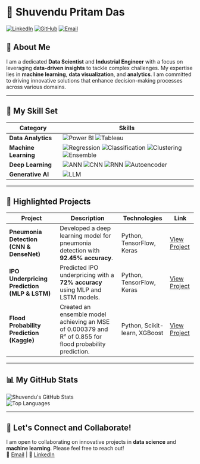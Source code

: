 # 🌟 Shuvendu Pritam Das

[![LinkedIn](https://img.shields.io/badge/LinkedIn-%230077B5.svg?style=for-the-badge&logo=linkedin&logoColor=white)](http://linkedin.com/in/shuvendupritamdas)
[![GitHub](https://img.shields.io/badge/GitHub-%2312100E.svg?style=for-the-badge&logo=github&logoColor=white)](https://github.com/SPritamDas)
[![Email](https://img.shields.io/badge/Email-D14836?style=for-the-badge&logo=gmail&logoColor=white)](mailto:23mt0389@iitism.ac)

## 📝 About Me
I am a dedicated **Data Scientist** and **Industrial Engineer** with a focus on leveraging **data-driven insights** to tackle complex challenges. My expertise lies in **machine learning**, **data visualization**, and **analytics**. I am committed to driving innovative solutions that enhance decision-making processes across various domains.

---

## 🔧 My Skill Set

| **Category**          | **Skills**                                                                                                                                              |
|-----------------------|--------------------------------------------------------------------------------------------------------------------------------------------------------|
| **Data Analytics**    | ![Power BI](https://img.shields.io/badge/Power%20BI-%23F2C811.svg?style=flat-square&logo=PowerBI&logoColor=black) ![Tableau](https://img.shields.io/badge/Tableau-%23E97627.svg?style=flat-square&logo=Tableau&logoColor=white) |
| **Machine Learning**  | ![Regression](https://img.shields.io/badge/Regression-%233DA639.svg?style=flat-square&logo=python&logoColor=white) ![Classification](https://img.shields.io/badge/Classification-%23F7931E.svg?style=flat-square&logo=python&logoColor=white) ![Clustering](https://img.shields.io/badge/Clustering-%233A70B5.svg?style=flat-square&logo=python&logoColor=white) ![Ensemble](https://img.shields.io/badge/Ensemble-%23DB7093.svg?style=flat-square&logo=python&logoColor=white) |
| **Deep Learning**     | ![ANN](https://img.shields.io/badge/ANN-%23FF6F00.svg?style=flat-square&logo=python&logoColor=white) ![CNN](https://img.shields.io/badge/CNN-%23FF6F00.svg?style=flat-square&logo=python&logoColor=white) ![RNN](https://img.shields.io/badge/RNN-%23FF6F00.svg?style=flat-square&logo=python&logoColor=white) ![Autoencoder](https://img.shields.io/badge/Autoencoder-%23FF6F00.svg?style=flat-square&logo=python&logoColor=white) |
| **Generative AI**     | ![LLM](https://img.shields.io/badge/LLM-%23D00000.svg?style=flat-square&logo=python&logoColor=white)                                                                                       |

---

## 🚀 Highlighted Projects

| **Project**                                                          | **Description**                                                                                          | **Technologies**                                     | **Link**                                                             |
|---------------------------------------------------------------------|----------------------------------------------------------------------------------------------------------|-----------------------------------------------------|----------------------------------------------------------------------|
| **Pneumonia Detection (CNN & DenseNet)**                            | Developed a deep learning model for pneumonia detection with **92.45% accuracy**.                       | Python, TensorFlow, Keras                           | [View Project](https://github.com/SPritamDas/My-Projects/tree/main/Deep%20Learning/CNN/Pneumonia%20Detection%20from%20Chest%20X-Rays%20Leveraging%20CNN%20and%20DenseNet%20(Transfer%20Learning)) |
| **IPO Underpricing Prediction (MLP & LSTM)**                        | Predicted IPO underpricing with a **72% accuracy** using MLP and LSTM models.                           | Python, TensorFlow, Keras                           | [View Project](https://github.com/SPritamDas/My-Projects/tree/main/Others/IPO%20Underpricing%20Prediction%20using%20MLP%20and%20LSTM) |
| **Flood Probability Prediction (Kaggle)**                            | Created an ensemble model achieving an MSE of 0.000379 and R² of 0.855 for flood probability prediction. | Python, Scikit-learn, XGBoost                       | [View Project](https://github.com/SPritamDas/My-Projects/tree/main/Kaggle%20Competitions/Fload%20Probability%20Predictions) |

---

## 📊 My GitHub Stats

![Shuvendu's GitHub Stats](https://github-readme-stats.vercel.app/api?username=SPritamDas&show_icons=true&theme=radical)  
![Top Languages](https://github-readme-stats.vercel.app/api/top-langs/?username=SPritamDas&layout=compact&theme=radical)

---

## 🤝 Let's Connect and Collaborate!

I am open to collaborating on innovative projects in **data science** and **machine learning**. Please feel free to reach out!  
📧 [Email](mailto:23mt0389@iitism.ac) | 🔗 [LinkedIn](http://linkedin.com/in/shuvendupritamdas)
